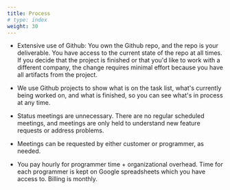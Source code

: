 ```yaml
---
title: Process
# type: index
weight: 30
---
```


-   Extensive use of Github: You own the Github repo, and the repo is
    your deliverable. You have access to the current state of the repo
    at all times. If you decide that the project is finished or that
    you'd like to work with a different company, the change requires
    minimal effort because you have all artifacts from the project.

-   We use Github projects to show what is on the task list, what's
    currently being worked on, and what is finished, so you can see
    what's in process at any time.

-   Status meetings are unnecessary. There are no regular scheduled
    meetings, and meetings are only held to understand new feature
    requests or address problems.

-   Meetings can be requested by either customer or programmer, as
    needed.

-   You pay hourly for programmer time + organizational overhead. Time
    for each programmer is kept on Google spreadsheets which you have
    access to. Billing is monthly.

